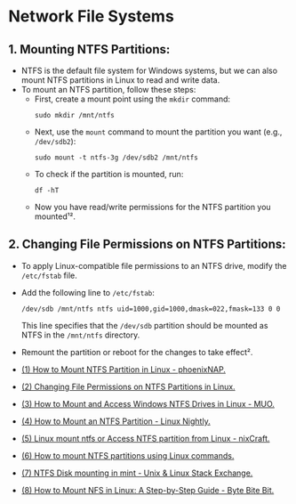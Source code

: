 # Network File Systems

## 1. **Mounting NTFS Partitions**:
   - NTFS is the default file system for Windows systems, but we can also mount NTFS partitions in Linux to read and write data.
   - To mount an NTFS partition, follow these steps:
     - First, create a mount point using the `mkdir` command:
       ``` 
       sudo mkdir /mnt/ntfs
       ```
     - Next, use the `mount` command to mount the partition you want (e.g., `/dev/sdb2`):
       ```
       sudo mount -t ntfs-3g /dev/sdb2 /mnt/ntfs
       ```
     - To check if the partition is mounted, run:
       ```
       df -hT
       ```
     - Now you have read/write permissions for the NTFS partition you mounted¹².

## 2. **Changing File Permissions on NTFS Partitions**:
   - To apply Linux-compatible file permissions to an NTFS drive, modify the `/etc/fstab` file.
   - Add the following line to `/etc/fstab`:
     ```
     /dev/sdb /mnt/ntfs ntfs uid=1000,gid=1000,dmask=022,fmask=133 0 0
     ```
     This line specifies that the `/dev/sdb` partition should be mounted as NTFS in the `/mnt/ntfs` directory.
   - Remount the partition or reboot for the changes to take effect².


- [(1) How to Mount NTFS Partition in Linux - phoenixNAP.](https://phoenixnap.com/kb/mount-ntfs-linux.)
- [(2) Changing File Permissions on NTFS Partitions in Linux.](https://linuxconfig.org/changing-file-permissions-on-ntfs-partitions-in-linux.)
- [(3) How to Mount and Access Windows NTFS Drives in Linux - MUO.](https://www.makeuseof.com/mount-ntfs-windows-drives-in-linux/.)
- [(4) How to Mount an NTFS Partition - Linux Nightly.](https://linuxnightly.com/mount-ntfs-partition/.)
- [(5) Linux mount ntfs or Access NTFS partition from Linux - nixCraft.](https://www.cyberciti.biz/faq/linux-mount-ntfs-or-access-ntfs-partition-from-linux/.)
- [(6) How to mount NTFS partitions using Linux commands.](https://www.computerworld.com/article/1637061/how-to-mount-ntfs-partitions-using-linux-commands.html.)
- [(7) NTFS Disk mounting in mint - Unix & Linux Stack Exchange.](https://unix.stackexchange.com/questions/358229/ntfs-disk-mounting-in-mint.)
- [(8) How to Mount NFS in Linux: A Step-by-Step Guide - Byte Bite Bit.](https://bytebitebit.com/operating-system/linux/how-to-mount-nfs-in-linux/.)